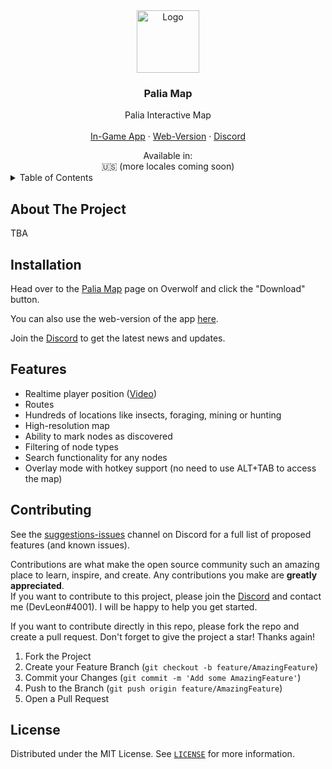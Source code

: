 <div align="center">
  <a href="https://github.com/lmachens/palia.th.gl">
    <img src="app/icon.png" alt="Logo" height="100" >
  </a>

<h3 align="center">Palia Map</h3>

  <p align="center">
    Palia Interactive Map
    <br />
    <br />
    <a href="https://palia.th.gl/en/download">In-Game App</a>
    ·
    <a href="https://palia.th.gl/">Web-Version</a>
    ·
    <a href="https://discord.com/invite/NTZu8Px">Discord</a>
  </p>
</div>
<div align="center">Available in:<br />🇺🇸 (more locales coming soon)</div
<!-- TABLE OF CONTENTS -->
<details>
  <summary>Table of Contents</summary>
  <ol>
    <li><a href="#about-the-project">About The Project</a></li>
    <li><a href="#installation">Installation</a></li>
    <li><a href="#features">Features</a></li>
    <li><a href="#contributing">Contributing</a></li>
    <li><a href="#license">License</a></li>
  </ol>
</details>

## About The Project

TBA

## Installation

Head over to the [Palia Map](#) page on Overwolf and click the "Download" button.

You can also use the web-version of the app [here](https://palia.th.gl/).

Join the [Discord](https://discord.com/invite/NTZu8Px) to get the latest news and updates.

## Features

- Realtime player position ([Video](#))
- Routes
- Hundreds of locations like insects, foraging, mining or hunting
- High-resolution map
- Ability to mark nodes as discovered
- Filtering of node types
- Search functionality for any nodes
- Overlay mode with hotkey support (no need to use ALT+TAB to access the map)

## Contributing

See the [suggestions-issues](https://discord.com/invite/NTZu8Px) channel on Discord for a full list of proposed features (and known issues).

Contributions are what make the open source community such an amazing place to learn, inspire, and create. Any contributions you make are **greatly appreciated**.<br />
If you want to contribute to this project, please join the [Discord](https://discord.com/invite/NTZu8Px) and contact me (DevLeon#4001). I will be happy to help you get started.

If you want to contribute directly in this repo, please fork the repo and create a pull request.
Don't forget to give the project a star! Thanks again!

1. Fork the Project
2. Create your Feature Branch (`git checkout -b feature/AmazingFeature`)
3. Commit your Changes (`git commit -m 'Add some AmazingFeature'`)
4. Push to the Branch (`git push origin feature/AmazingFeature`)
5. Open a Pull Request

## License

Distributed under the MIT License. See [`LICENSE`](LICENSE) for more information.
